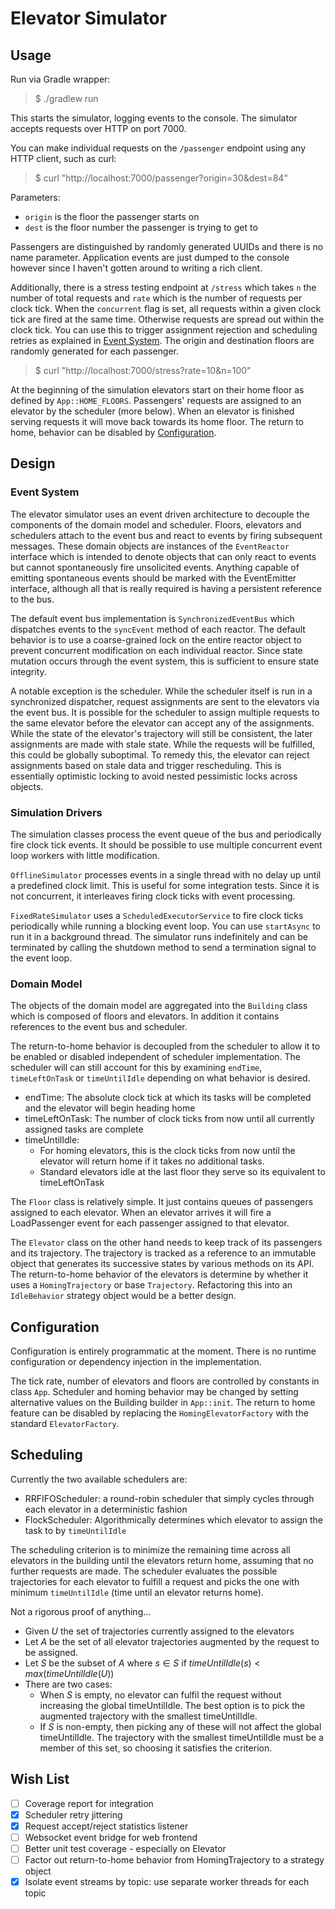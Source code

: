 # Elevator Simulator

## Usage
Run via Gradle wrapper:

> $ ./gradlew run

This starts the simulator, logging events to the console. The simulator accepts requests over HTTP on port 7000.

You can make individual requests on the `/passenger` endpoint using any HTTP client, such as curl:
> $ curl "http://localhost:7000/passenger?origin=30&dest=84"

Parameters:

- `origin` is the floor the passenger starts on
- `dest` is the floor number the passenger is trying to get to

Passengers are distinguished by randomly generated UUIDs and there is no name parameter.
Application events are just dumped to the console however since I haven't gotten around to writing a rich client.

Additionally, there is a stress testing endpoint at `/stress` which takes `n` the number of total requests and `rate`
which is the number of requests per clock tick. When the `concurrent` flag is set, all requests within a given clock
tick are fired at the same time. Otherwise requests are spread out within the clock tick. You can use this to trigger
assignment rejection and scheduling retries as explained in [Event System](#Event_System). The origin and destination
floors are randomly generated for each passenger.

> $ curl "http://localhost:7000/stress?rate=10&n=100"

At the beginning of the simulation elevators start on their home floor as defined by `App::HOME_FLOORS`.
Passengers' requests are assigned to an elevator by the scheduler (more below).
When an elevator is finished serving requests it will move back towards its home floor.
The return to home, behavior can be disabled by [Configuration](#Configuration).

## Design
### Event System
The elevator simulator uses an event driven architecture to decouple the components of the domain model and scheduler.
Floors, elevators and schedulers attach to the event bus and react to events by firing subsequent messages.
These domain objects are instances of the `EventReactor` interface which is intended to denote objects that can only react
to events but cannot spontaneously fire unsolicited events. Anything capable of emitting spontaneous events should be marked
with the EventEmitter interface, although all that is really required is having a persistent reference to the bus.

The default event bus implementation is `SynchronizedEventBus` which dispatches events to the `syncEvent` method of each reactor.
The default behavior is to use a coarse-grained lock on the entire reactor object to prevent concurrent modification on
each individual reactor. Since state mutation occurs through the event system, this is sufficient to ensure state integrity.

A notable exception is the scheduler. While the scheduler itself is run in a synchronized dispatcher, request assignments
are sent to the elevators via the event bus. It is possible for the scheduler to assign multiple requests to the same elevator
before the elevator can accept any of the assignments. While the state of the elevator's trajectory will still be consistent,
the later assignments are made with stale state. While the requests will be fulfilled, this could be globally suboptimal.
To remedy this, the elevator can reject assignments based on stale data and trigger rescheduling. This is essentially optimistic
locking to avoid nested pessimistic locks across objects.

### Simulation Drivers
The simulation classes process the event queue of the bus and periodically fire clock tick events.
It should be possible to use multiple concurrent event loop workers with little modification.

`OfflineSimulator` processes events in a single thread with no delay up until a predefined clock limit. This is useful for some
integration tests. Since it is not concurrent, it interleaves firing clock ticks with event processing.

`FixedRateSimulator` uses a `ScheduledExecutorService` to fire clock ticks periodically while running a blocking event loop.
You can use `startAsync` to run it in a background thread. The simulator runs indefinitely and can be terminated by calling the
shutdown method to send a termination signal to the event loop.

### Domain Model
The objects of the domain model are aggregated into the `Building` class which is composed of floors and elevators. In addition
it contains references to the event bus and scheduler.

The return-to-home behavior is decoupled from the scheduler to allow it to be enabled or disabled independent of scheduler implementation.
The scheduler will can still account for this by examining `endTime`, `timeLeftOnTask` or `timeUntilIdle` depending on what behavior is desired.

- endTime: The absolute clock tick at which its tasks will be completed and the elevator will begin heading home
- timeLeftOnTask: The number of clock ticks from now until all currently assigned tasks are complete
- timeUntilIdle:
    - For homing elevators, this is the clock ticks from now until the elevator will return home if it takes no additional tasks.
    - Standard elevators idle at the last floor they serve so its equivalent to timeLeftOnTask

The `Floor` class is relatively simple. It just contains queues of passengers assigned to each elevator. When an elevator arrives
it will fire a LoadPassenger event for each passenger assigned to that elevator.

The `Elevator` class on the other hand needs to keep track of its passengers and its trajectory. The trajectory is tracked
as a reference to an immutable object that generates its successive states by various methods on its API.
The return-to-home behavior of the elevators is determine by whether it uses a `HomingTrajectory` or base `Trajectory`.
Refactoring this into an `IdleBehavior` strategy object would be a better design.

## Configuration
Configuration is entirely programmatic at the moment. There is no runtime configuration or dependency injection in the implementation.

The tick rate, number of elevators and floors are controlled by constants in class `App`.
Scheduler and homing behavior may be changed by setting alternative values on the Building builder in `App::init`.
The return to home feature can be disabled by replacing the `HomingElevatorFactory` with the standard `ElevatorFactory`.

## Scheduling
Currently the two available schedulers are:

- RRFIFOScheduler: a round-robin scheduler that simply cycles through each elevator in a deterministic fashion
- FlockScheduler: Algorithmically determines which elevator to assign the task to by `timeUntilIdle`

The scheduling criterion is to minimize the remaining time across all elevators in the building until the elevators return home,
assuming that no further requests are made. The scheduler evaluates the possible trajectories for each elevator to fulfill a request
and picks the one with minimum `timeUntilIdle` (time until an elevator returns home).

Not a rigorous proof of anything...

- Given $U$ the set of trajectories currently assigned to the elevators
- Let $A$ be the set of all elevator trajectories augmented by the request to be assigned.
- Let $S$ be the subset of $A$ where $s \in S$ if $timeUntilIdle(s) < max(timeUntilIdle(U))$
- There are two cases:
    - When $S$ is empty, no elevator can fulfil the request without increasing the global timeUntilIdle. The best option is to pick the augmented trajectory with the smallest timeUntilIdle.
    - If $S$ is non-empty, then picking any of these will not affect the global timeUntilIdle. The trajectory with the smallest timeUntilIdle must be a member of this set, so choosing it satisfies the criterion.

## Wish List
- [ ] Coverage report for integration
- [x] Scheduler retry jittering
- [x] Request accept/reject statistics listener
- [ ] Websocket event bridge for web frontend
- [ ] Better unit test coverage - especially on Elevator
- [ ] Factor out return-to-home behavior from HomingTrajectory to a strategy object
- [x] Isolate event streams by topic: use separate worker threads for each topic
